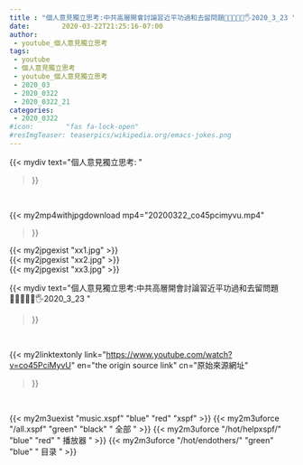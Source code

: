 ```yaml
---
title : "個人意見獨立思考:中共高層開會討論習近平功過和去留問題👩‍👩‍👧‍👧😡🖐2020_3_23 "
date:        2020-03-22T21:25:16-07:00
author:
 - youtube_個人意見獨立思考
tags:
 - youtube
 - 個人意見獨立思考
 - youtube_個人意見獨立思考
 - 2020_03
 - 2020_0322
 - 2020_0322_21
categories:
 - 2020_0322
#icon:        "fas fa-lock-open"
#resImgTeaser: teaserpics/wikipedia.org/emacs-jokes.png
---
```


{{< mydiv text="個人意見獨立思考: "
>}}
<br>


{{< my2mp4withjpgdownload mp4="20200322_co45pcimyvu.mp4"
>}}

{{< my2jpgexist "xx1.jpg" >}}<br>
{{< my2jpgexist "xx2.jpg" >}}<br>
{{< my2jpgexist "xx3.jpg" >}}<br>



{{< mydiv text="個人意見獨立思考:中共高層開會討論習近平功過和去留問題👩‍👩‍👧‍👧😡🖐2020_3_23 "
>}}
<br>

{{< my2linktextonly link="https://www.youtube.com/watch?v=co45PciMyvU"
en="the origin source link" cn="原始來源網址"
>}}


<br>

{{< my2m3uexist "music.xspf"        "blue"   "red"    "xspf" >}} {{< my2m3uforce "/all.xspf"         "green"  "black"  " 全部 " >}} {{< my2m3uforce "/hot/helpxspf/"    "blue"   "red"    " 播放器 " >}} {{< my2m3uforce "/hot/endothers/"   "green"  "blue"   " 目录 " >}} 
